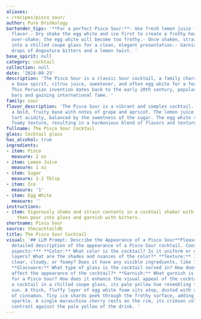 ```yaml
---
aliases:
- /recipes/pisco_sour/
author: Pure Drinkology
bartender_tips: '**For a perfect Pisco Sour:**- Use fresh lemon juice for the best
  flavor.- Dry shake the egg white and ice first to create a frothy head.- Don''t
  over-shake; the egg white will become too frothy.- Once shaken, strain the cocktail
  into a chilled coupe glass for a clean, elegant presentation.- Garnish with a few
  drops of Angostura bitters and a lemon twist. '
base_spirit: null
category: cocktail
collection: null
date: '2024-09-23'
description: 'The Pisco Sour is a classic Sour cocktail, a family characterized by
  a base spirit, citrus juice, sweetener, and often egg white for a foamy texture.
  This Peruvian invention dates back to the early 20th century, popularized in Lima''s
  bars and gaining international fame. '
family: sour
flavor_description: 'The Pisco Sour is a vibrant and complex cocktail. The Pisco provides
  a bold, fruity base with notes of grape and apricot. The lemon juice adds a sharp,
  tart acidity, balanced by the sweetness of the sugar. The egg white creates a smooth,
  foamy texture, resulting in a harmonious blend of flavors and textures. '
fullname: The Pisco Sour Cocktail
glass: Cocktail glass
has_alcohol: true
ingredients:
- item: Pisco
  measure: 2 oz
- item: Lemon Juice
  measure: 1 oz
- item: Sugar
  measure: 1-2 Tblsp
- item: Ice
  measure: '1'
- item: Egg White
  measure: ''
instructions:
- item: Vigorously shake and strain contents in a cocktail shaker with ice cubes,
    then pour into glass and garnish with bitters.
shortname: Pisco Sour
source: thecocktaildb
title: The Pisco Sour Cocktail
visual: '## LLM Prompt: Describe the Appearance of a Pisco Sour**Please provide a
  detailed description of the appearance of a Pisco Sour cocktail. Consider the following
  aspects:*** **Color:** What color is the cocktail? Is it uniform or does it have
  layers? What are the shades and nuances of the color?* **Texture:** Is the cocktail
  clear, cloudy, or foamy? Does it have any visible ingredients, like ice or egg white?*
  **Glassware:** What type of glass is the cocktail served in? How does the glass
  affect the appearance of the cocktail?* **Garnish:** What garnish is typically used
  for a Pisco Sour? How does it enhance the visual appeal of the cocktail?**Example:**Imagine
  a cocktail in a chilled coupe glass, its pale yellow hue resembling the setting
  sun. A thick, fluffy layer of egg white foam sits atop, dusted with a delicate dusting
  of cinnamon. Tiny ice shards peek through the frothy surface, adding a touch of
  sparkle. A single maraschino cherry rests on the rim, its crimson color a vibrant
  contrast against the pale yellow of the drink. '
---
```



